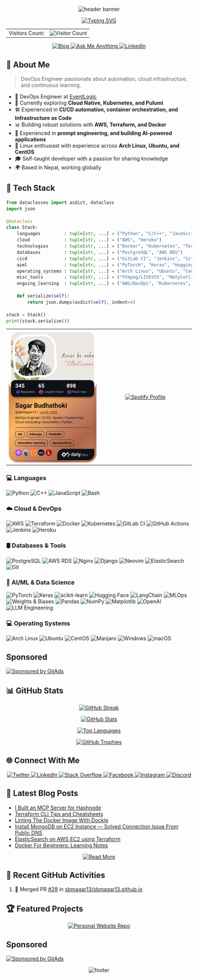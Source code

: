 <!-- Header Banner -->
<p align="center">
  <img src="https://capsule-render.vercel.app/api?type=egg&color=timeGradient&height=200&section=header&text=Sagar%20Budhathoki&fontSize=50&fontAlignY=50&animation=twinkling&fontColor=ffffff" alt="header banner" />
</p>

<!-- Dynamic Typing SVG -->
<p align="center">
  <a href="https://git.io/typing-svg">
    <img src="https://readme-typing-svg.demolab.com/?font=Press+Start+2P&size=14&duration=2000&pause=1500&color=2299F7&center=true&vCenter=true&random=true&width=500&lines=Self-taught+DevOps%2FSysOps;Software+Developer;AI%2FML+Enthusiast;Cloud+Native+Explorer;Infrastructure+as+Code+Specialist" alt="Typing SVG" />
  </a>
</p>

<div align="center">
  <table align="center">
    <tr>
      <td align="right">Visitors Count:</td>
      <td align="left"><img src="https://profile-counter.glitch.me/sbmagar13/count.svg" alt="Visitor Count" /></td>
    </tr>
  </table>
</div>

<!-- Quick Links -->
<p align="center">
  <a href="https://blog.budhathokisagar.com.np">
    <img src="https://img.shields.io/badge/Blog-Visit%20My%20Blog-blue?style=for-the-badge&logo=hashnode" alt="Blog" />
  </a>
  <a href="https://github.com/sbmagar13/sbmagar13/issues">
    <img src="https://img.shields.io/badge/Ask%20Me-Anything-1abc9c?style=for-the-badge&logo=github" alt="Ask Me Anything" />
  </a>
  <a href="https://linkedin.com/in/sbmagar13">
    <img src="https://img.shields.io/badge/LinkedIn-Connect-0077B5?style=for-the-badge&logo=linkedin" alt="LinkedIn" />
  </a>
</p>

## 🚀 About Me

> DevOps Engineer passionate about automation, cloud infrastructure, and continuous learning.

- 💼 DevOps Engineer at [EventLogic](http://eventlogic.se/)
- 🌱 Currently exploring **Cloud Native, Kubernetes, and Pulumi**
- 🛠️ Experienced in **CI/CD automation, container orchestration, and Infrastructure as Code**
- 📊 Building robust solutions with **AWS, Terraform, and Docker**
- 🤖 Experienced in **prompt engineering, and building AI-powered applications**
- 🐧 Linux enthusiast with experience across **Arch Linux, Ubuntu, and CentOS**
- 🎓 Self-taught developer with a passion for sharing knowledge
- 🌍 Based in Nepal, working globally

<!-- GitAds-Verify: JKBX57PM4P6M9WKLZ2IH5ZMHSO5RZ14O -->

## 🔧 Tech Stack

```python
from dataclasses import asdict, dataclass
import json

@dataclass
class Stack:
    languages         : tuple[str, ...] = ("Python", "C/C++", "JavaScript")
    cloud             : tuple[str, ...] = ("AWS", "Heroku")
    technologies      : tuple[str, ...] = ("Docker", "Kubernetes", "Terraform", "AWS CDK (Python)")
    databases         : tuple[str, ...] = ("PostgreSQL", "AWS RDS")
    cicd              : tuple[str, ...] = ("GitLab CI", "Jenkins", "GitHub Actions", "AWS CodePipeline")
    aiml              : tuple[str, ...] = ("PyTorch", "Keras", "Hugging Face", "LangChain", "MLOps", "OpenAI", "LLM Engineering")
    operating_systems : tuple[str, ...] = ("Arch Linux", "Ubuntu", "CentOS", "Manjaro", "Windows", "macOS")
    misc_tools        : tuple[str, ...] = ("FFmpeg/LIVE555", "Matplotlib", "BeautifulSoup", "Socket.IO", "Selenium", "Scrapy")
    ongoing_learning  : tuple[str, ...] = ("AWS/DevOps", "Kubernetes", "OpenShift Dev Sandbox", "Pulumi", "Cloud Native", "Go Language")

    def serialize(self):
        return json.dumps(asdict(self), indent=4)

stack = Stack()
print(stack.serialize())
```

<div align="center">
  <table>
    <tr>
      <td align="center" width="50%">
        <img width="300" src="https://github.com/sbmagar13/sbmagar13/blob/main/devcard.png" alt="Dev Card" />
      </td>
      <td align="center" width="50%">
        <a href="https://spotify-github-profile.kittinanx.com/api/view.svg?uid=qzb6mxppi1qt8o50cgkrbyw4v&redirect=true">
          <img src="https://spotify-github-profile.kittinanx.com/api/view.svg?uid=qzb6mxppi1qt8o50cgkrbyw4v&cover_image=true&theme=default&show_offline=true&background_color=121212&interchange=true&bar_color_cover=true" width="300" alt="Spotify Profile"/>
        </a>
      </td>
    </tr>
  </table>
</div>

### 💻 Languages
<p>
  <img src="https://img.shields.io/badge/Python-3776AB?style=for-the-badge&logo=python&logoColor=white" alt="Python" />
  <img src="https://img.shields.io/badge/C%2B%2B-00599C?style=for-the-badge&logo=c%2B%2B&logoColor=white" alt="C++" />
  <img src="https://img.shields.io/badge/JavaScript-F7DF1E?style=for-the-badge&logo=javascript&logoColor=black" alt="JavaScript" />
  <img src="https://img.shields.io/badge/Bash-4EAA25?style=for-the-badge&logo=gnu-bash&logoColor=white" alt="Bash" />
</p>

### ☁️ Cloud & DevOps
<p>
  <img src="https://img.shields.io/badge/AWS-%23FF9900.svg?style=for-the-badge&logo=amazon-aws&logoColor=white" alt="AWS" />
  <img src="https://img.shields.io/badge/terraform-%235835CC.svg?style=for-the-badge&logo=terraform&logoColor=white" alt="Terraform" />
  <img src="https://img.shields.io/badge/docker-%230db7ed.svg?style=for-the-badge&logo=docker&logoColor=white" alt="Docker" />
  <img src="https://img.shields.io/badge/kubernetes-%23326ce5.svg?style=for-the-badge&logo=kubernetes&logoColor=white" alt="Kubernetes" />
  <img src="https://img.shields.io/badge/gitlab%20ci-%23181717.svg?style=for-the-badge&logo=gitlab&logoColor=white" alt="GitLab CI" />
  <img src="https://img.shields.io/badge/github%20actions-%232671E5.svg?style=for-the-badge&logo=githubactions&logoColor=white" alt="GitHub Actions" />
  <img src="https://img.shields.io/badge/jenkins-%232C5263.svg?style=for-the-badge&logo=jenkins&logoColor=white" alt="Jenkins" />
  <img src="https://img.shields.io/badge/Heroku-430098?style=for-the-badge&logo=heroku&logoColor=white" alt="Heroku" />
</p>

### 🛢 Databases & Tools
<p>
  <img src="https://img.shields.io/badge/postgres-%23316192.svg?style=for-the-badge&logo=postgresql&logoColor=white" alt="PostgreSQL" />
  <img src="https://img.shields.io/badge/Amazon%20RDS-527FFF?style=for-the-badge&logo=amazon-rds&logoColor=white" alt="AWS RDS" />
  <img src="https://img.shields.io/badge/nginx-%23009639.svg?style=for-the-badge&logo=nginx&logoColor=white" alt="Nginx" />
  <img src="https://img.shields.io/badge/django-%23092E20.svg?style=for-the-badge&logo=django&logoColor=white" alt="Django" />
  <img src="https://img.shields.io/badge/NeoVim-%2357A143.svg?&style=for-the-badge&logo=neovim&logoColor=white" alt="Neovim" />
  <img src="https://img.shields.io/badge/-ElasticSearch-005571?style=for-the-badge&logo=elasticsearch" alt="ElasticSearch" />
  <img src="https://img.shields.io/badge/git-%23F05033.svg?style=for-the-badge&logo=git&logoColor=white" alt="Git" />
</p>

### 🧠 AI/ML & Data Science
<p>
  <img src="https://img.shields.io/badge/PyTorch-%23EE4C2C.svg?style=for-the-badge&logo=PyTorch&logoColor=white" alt="PyTorch" />
  <img src="https://img.shields.io/badge/Keras-%23D00000.svg?style=for-the-badge&logo=Keras&logoColor=white" alt="Keras" />
  <img src="https://img.shields.io/badge/scikit--learn-%23F7931E.svg?style=for-the-badge&logo=scikit-learn&logoColor=white" alt="scikit-learn" />
  <img src="https://img.shields.io/badge/Hugging%20Face-%23FFD21E.svg?style=for-the-badge" alt="Hugging Face" />
  <img src="https://img.shields.io/badge/LangChain-%2300A3E0.svg?style=for-the-badge" alt="LangChain" />
  <img src="https://img.shields.io/badge/MLOps-%23025E8C.svg?style=for-the-badge" alt="MLOps" />
  <img src="https://img.shields.io/badge/Weights%20%26%20Biases-%23FFBE00.svg?style=for-the-badge&logo=weightsandbiases&logoColor=black" alt="Weights & Biases" />
  <img src="https://img.shields.io/badge/Pandas-%23150458.svg?style=for-the-badge&logo=pandas&logoColor=white" alt="Pandas" />
  <img src="https://img.shields.io/badge/NumPy-%23013243.svg?style=for-the-badge&logo=numpy&logoColor=white" alt="NumPy" />
  <img src="https://img.shields.io/badge/Matplotlib-%23F37626.svg?style=for-the-badge" alt="Matplotlib" />
  <img src="https://img.shields.io/badge/OpenAI-%23412991.svg?style=for-the-badge&logo=openai&logoColor=white" alt="OpenAI" />
  <img src="https://img.shields.io/badge/LLM%20Engineering-%23FF6F61.svg?style=for-the-badge" alt="LLM Engineering" />
</p>

### 💻 Operating Systems
<p>
  <img src="https://img.shields.io/badge/Arch%20Linux-1793D1?style=for-the-badge&logo=arch-linux&logoColor=white" alt="Arch Linux" />
  <img src="https://img.shields.io/badge/Ubuntu-E95420?style=for-the-badge&logo=ubuntu&logoColor=white" alt="Ubuntu" />
  <img src="https://img.shields.io/badge/CentOS-262577?style=for-the-badge&logo=CentOS&logoColor=white" alt="CentOS" />
  <img src="https://img.shields.io/badge/Manjaro-35BF5C?style=for-the-badge&logo=Manjaro&logoColor=white" alt="Manjaro" />
  <img src="https://img.shields.io/badge/Windows-0078D6?style=for-the-badge&logo=windows&logoColor=white" alt="Windows" />
  <img src="https://img.shields.io/badge/mac%20os-000000?style=for-the-badge&logo=macos&logoColor=F0F0F0" alt="macOS" />
</p>

## Sponsored
[![Sponsored by GitAds](https://gitads.dev/v1/ad-serve?source=sbmagar13/sbmagar13@github)](https://gitads.dev/v1/ad-track?source=sbmagar13/sbmagar13@github)



## 📊 GitHub Stats

<p align="center">
  <a href="https://git.io/streak-stats">
    <img src="https://github-readme-streak-stats.herokuapp.com/?user=sbmagar13&theme=tokyonight&hide_border=true" alt="GitHub Streak" />
  </a>
</p>

<p align="center">
  <a href="https://github.com/anuraghazra/github-readme-stats">
    <img src="https://github-readme-stats.vercel.app/api?username=sbmagar13&show_icons=true&theme=tokyonight&hide_border=true&count_private=true" alt="GitHub Stats" />
  </a>
</p>

<p align="center">
  <a href="https://github.com/anuraghazra/github-readme-stats">
    <img src="https://github-readme-stats.vercel.app/api/top-langs/?username=sbmagar13&layout=compact&theme=tokyonight&hide_border=true" alt="Top Languages" />
  </a>
</p>

<p align="center">
  <a href="https://github.com/ryo-ma/github-profile-trophy">
    <img src="https://github-profile-trophy.vercel.app/?username=sbmagar13&theme=nord&column=7&no-frame=true" alt="GitHub Trophies" />
  </a>
</p>

## 🌐 Connect With Me

<p align="center">
  <a href="https://twitter.com/s_agarm_agar" target="_blank">
    <img src="https://img.shields.io/badge/Twitter-%231DA1F2.svg?style=for-the-badge&logo=Twitter&logoColor=white" alt="Twitter" />
  </a>
  <a href="https://linkedin.com/in/sbmagar13" target="_blank">
    <img src="https://img.shields.io/badge/LinkedIn-%230077B5.svg?style=for-the-badge&logo=linkedin&logoColor=white" alt="LinkedIn" />
  </a>
  <a href="https://stackoverflow.com/users/10819100" target="_blank">
    <img src="https://img.shields.io/badge/-Stackoverflow-FE7A16?style=for-the-badge&logo=stack-overflow&logoColor=white" alt="Stack Overflow" />
  </a>
  <a href="https://facebook.com/sbmagar13" target="_blank">
    <img src="https://img.shields.io/badge/Facebook-%231877F2.svg?style=for-the-badge&logo=Facebook&logoColor=white" alt="Facebook" />
  </a>
  <a href="https://instagram.com/sbmagar13" target="_blank">
    <img src="https://img.shields.io/badge/Instagram-%23E4405F.svg?style=for-the-badge&logo=Instagram&logoColor=white" alt="Instagram" />
  </a>
  <a href="https://discord.com/users/sbmagar13" target="_blank">
    <img src="https://img.shields.io/badge/Discord-%235865F2.svg?style=for-the-badge&logo=discord&logoColor=white" alt="Discord" />
  </a>
</p>

## 📝 Latest Blog Posts

<!-- BLOG-POST-LIST:START -->
- [I Built an MCP Server for Hashnode](https://blog.budhathokisagar.com.np/mcp-server-for-hashnode)
- [Terraform CLI Tips and Cheatsheets](https://blog.budhathokisagar.com.np/terraform-cli-tips-and-cheatsheets)
- [Linting The Docker Image With Dockle](https://blog.budhathokisagar.com.np/linting-the-docker-image-with-dockle)
- [Install MongoDB on EC2 Instance — Solved Connection Issue From Public DNS](https://blog.budhathokisagar.com.np/install-mongodb-on-ec2-instance-solved-connection-issue-from-public-dns)
- [ElasticSearch on AWS EC2 using Terraform](https://blog.budhathokisagar.com.np/elasticsearch-on-aws-ec2-using-terraform)
- [Docker For Beginners: Learning Notes](https://blog.budhathokisagar.com.np/docker-for-beginners-cheatsheet)
<!-- BLOG-POST-LIST:END -->

<p align="center">
  <a href="https://blog.budhathokisagar.com.np">
    <img src="https://img.shields.io/badge/Read%20More-Visit%20My%20Blog-blue?style=for-the-badge&logo=hashnode" alt="Read More" />
  </a>
</p>

## 🔄 Recent GitHub Activities

<!--START_SECTION:activity-->
1. 🎉 Merged PR [#28](https://github.com/sbmagar13/sbmagar13.github.io/pull/28) in [sbmagar13/sbmagar13.github.io](https://github.com/sbmagar13/sbmagar13.github.io)
<!--END_SECTION:activity-->

## 🏆 Featured Projects

<p align="center">
  <a href="https://github.com/sbmagar13/sbmagar13.github.io">
    <img src="https://github-readme-stats.vercel.app/api/pin/?username=sbmagar13&repo=sbmagar13.github.io&theme=tokyonight&hide_border=true" alt="Personal Website Repo" />
  </a>
  <!-- Add more featured projects as needed -->
</p>

## Sponsored
[![Sponsored by GitAds](https://gitads.dev/v1/ad-serve?source=sbmagar13/sbmagar13@github)](https://gitads.dev/v1/ad-track?source=sbmagar13/sbmagar13@github)

<!-- Footer -->
<p align="center">
  <img src="https://capsule-render.vercel.app/api?type=waving&color=gradient&height=100&section=footer" alt="footer" />
</p>
